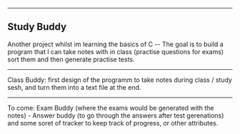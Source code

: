 ---------
Study Buddy
---------
Another project whilst im learning the basics of C -- The goal is to build a program that I can take notes with in class (practise questions for exams) sort them and then generate practise tests.
_______________
Class Buddy: first design of the programm to take notes during class / study sesh, and turn them into a text file at the end.
______________
To come: Exam Buddy (where the exams would be generated with the notes) - Answer buddy (to go through the answers after test gerenations) and some soret of tracker to keep track of progress, or other attributes. 
